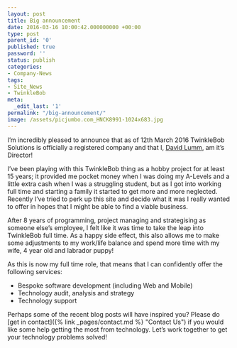 ```yaml
---
layout: post
title: Big announcement
date: 2016-03-16 10:00:42.000000000 +00:00
type: post
parent_id: '0'
published: true
password: ''
status: publish
categories:
- Company-News
tags:
- Site_News
- TwinkleBob
meta:
  _edit_last: '1'
permalink: "/big-announcement/"
image: /assets/picjumbo.com_HNCK8991-1024x683.jpg
---
```

I’m incredibly pleased to announce that as of 12th March 2016 TwinkleBob Solutions is officially a registered company and that I, [David Lumm](http://twinklebob.co.uk/about/about-david), am it’s Director!

<!--more-->

I’ve been playing with this TwinkleBob thing as a hobby project for at least 15 years; it provided me pocket money when I was doing my A-Levels and a little extra cash when I was a struggling student, but as I got into working full time and starting a family it started to get more and more neglected. Recently I’ve tried to perk up this site and decide what it was I really wanted to offer in hopes that I might be able to find a viable business.

After 8 years of programming, project managing and strategising as someone else’s employee, I felt like it was time to take the leap into TwinkleBob full time. As a happy side effect, this also allows me to make some adjustments to my work/life balance and spend more time with my wife, 4 year old and labrador puppy!

As this is now my full time role, that means that I can confidently offer the following services:

* Bespoke software development (including Web and Mobile)
* Technology audit, analysis and strategy
* Technology support

Perhaps some of the recent blog posts will have inspired you? Please do [get in contact]({% link _pages/contact.md %} "Contact Us") if you would like some help getting the most from technology. Let’s work together to get your technology problems solved!
